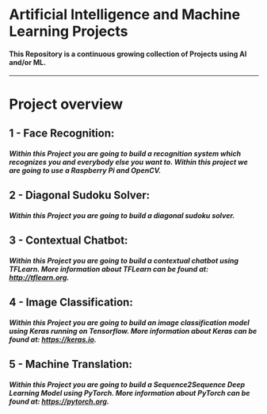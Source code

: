 # Artificial Intelligence and Machine Learning Projects

#### This Repository is a continuous growing collection of Projects using AI and/or ML. 

<html><hr></html>


# Project overview


## 1 - Face Recognition:
##### Within this Project you are going to build a recognition system which recognizes you and everybody else you want to. Within this project we are going to use  a Raspberry Pi and OpenCV.


## 2 - Diagonal Sudoku Solver:
##### Within this Project you are going to build a diagonal sudoku solver. 


## 3 - Contextual Chatbot:
##### Within this Project you are going to build a contextual chatbot using TFLearn. More information about TFLearn can be found at: http://tflearn.org. 


## 4 - Image Classification:
##### Within this Project you are going to build an image classification model using Keras running on Tensorflow. More information about Keras can be found at: https://keras.io. 


## 5 - Machine Translation:
##### Within this Project you are going to build a Sequence2Sequence Deep Learning Model using PyTorch. More information about PyTorch can be found at: https://pytorch.org. 
